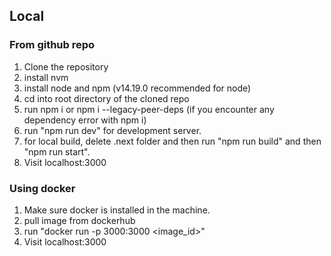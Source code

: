 

## Local

### From github repo

 1. Clone the repository
 2. install nvm
 3. install node and npm (v14.19.0 recommended for node)
 4. cd into root directory of the cloned repo
 5. run npm i or npm i --legacy-peer-deps (if you encounter any dependency error with npm i)
 6. run "npm run dev" for development server.
 7. for local build, delete .next folder and then run "npm run build" and then "npm run start".
 8. Visit localhost:3000
 
### Using docker
 1. Make sure docker is installed in the machine.
 2. pull image from dockerhub
 3. run "docker run -p 3000:3000 <image_id>"
 4. Visit localhost:3000

